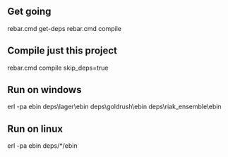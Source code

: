 Get going
---------

rebar.cmd get-deps
rebar.cmd compile


Compile just this project
-------------------------

rebar.cmd compile skip_deps=true


Run on windows
--------------


erl -pa ebin deps\lager\ebin deps\goldrush\ebin deps\riak_ensemble\ebin

Run on linux
-------------

erl -pa ebin deps/*/ebin
